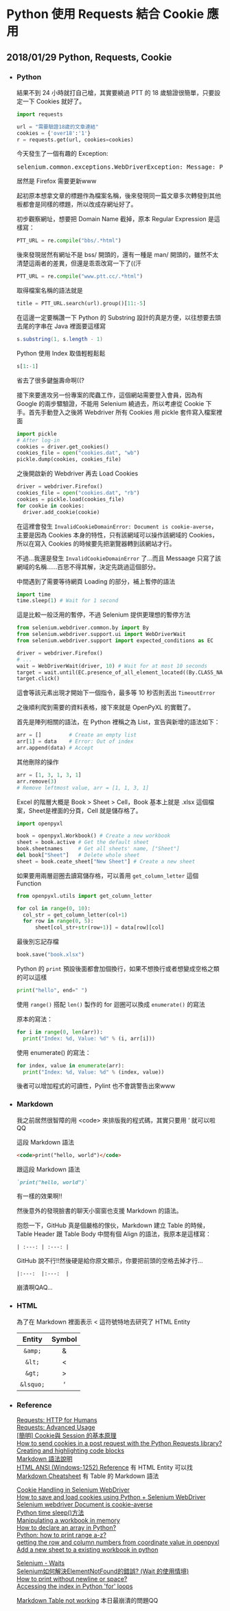 # Python 使用 Requests 結合 Cookie 應用
## 2018/01/29 Python, Requests, Cookie

+ ### Python  
  
  結果不到 24 小時就打自己槍，其實要繞過 PTT 的 18 歲驗證很簡單，只要設定一下 Cookies 就好了。
  ```Python
  import requests

  url = "需要驗證18歲的文章連結"
  cookies = {'over18':'1'}
  r = requests.get(url, cookies=cookies)
  ```

  今天發生了一個有趣的 Exception:  
  <pre>selenium.common.exceptions.WebDriverException: Message: Process unexpectedly closed with status: 0</pre>
  居然是 Firefox 需要更新www

  起初原本想拿文章的標題作為檔案名稱，後來發現同一篇文章多次轉發到其他板都會是同樣的標題，所以改成存網址好了。

  初步觀察網址，想要把 Domain Name 截掉，原本 Regular Expression 是這樣寫：
  ```Python
  PTT_URL = re.compile("bbs/.*html")
  ```
  
  後來發現居然有網址不是 bss/ 開頭的，還有一種是 man/ 開頭的，雖然不太清楚這兩者的差異，但還是乖乖改寫一下了((汗  
  ```Python
  PTT_URL = re.compile("www.ptt.cc/.*html")
  ```

  取得檔案名稱的語法就是  
  ```Python
  title = PTT_URL.search(url).group()[11:-5]
  ```

  在這邊一定要稱讚一下 Python 的 Substring 設計的真是方便，以往想要去頭去尾的字串在 Java 裡面要這樣寫   
  ```Java
  s.substring(1, s.length - 1)
  ```

  Python 使用 Index 取值輕輕鬆鬆  
  ```Python
  s[1:-1]
  ```

  省去了很多鍵盤壽命啊((?

  接下來要進攻另一份專案的爬蟲工作，這個網站需要登入會員，因為有 Google 的兩步驟驗證，不能用 Selenium 繞過去，所以考慮從 Cookie 下手。首先手動登入之後將 Webdriver 所有 Cookies 用 pickle 套件寫入檔案裡面

  ```Python
  import pickle
  # After log-in
  cookies = driver.get_cookies()
  cookies_file = open("cookies.dat", "wb")
  pickle.dump(cookies, cookies_file)
  ```

  之後開啟新的 Webdriver 再去 Load Cookies

  ```Python
  driver = webdriver.Firefox()
  cookies_file = open("cookies.dat", "rb")
  cookies = pickle.load(cookies_file)
  for cookie in cookies:
    driver.add_cookie(cookie)
  ```

  在這裡會發生 `InvalidCookieDomainError: Document is cookie-averse`，主要是因為 Cookies 本身的特性，只有該網域可以操作該網域的 Cookies，所以在寫入 Cookies 的時候要先把瀏覽器轉到該網站才行。

  不過...我還是發生 `InvalidCookieDomainError` 了...而且 Messaage 只寫了該網域的名稱......百思不得其解，決定先跳過這個部分。
  
  中間遇到了需要等待網頁 Loading 的部分，補上暫停的語法
  
  ```Python
  import time
  time.sleep(1) # Wait for 1 second
  ```

  這是比較一般泛用的暫停，不過 Selenium 提供更理想的暫停方法

  ```Python
  from selenium.webdriver.common.by import By
  from selenium.webdriver.support.ui import WebDriverWait
  from selenium.webdriver.support import expected_conditions as EC

  driver = webdriver.Firefox()
  # ...
  wait = WebDriverWait(driver, 10) # Wait for at most 10 seconds
  target = wait.until(EC.presence_of_all_element_located((By.CLASS_NAME, "menu-title")))
  target.click()
  ```

  這會等該元素出現才開始下一個指令，最多等 10 秒否則丟出 `TimeoutError`

  之後順利爬到需要的資料表格，接下來就是 OpenPyXL 的實戰了。
  
  首先是陣列相關的語法，在 Python 裡稱之為 List，宣告與新增的語法如下：
  
  ```Python
  arr = []         # Create an empty list
  arr[1] = data    # Error: Out of index
  arr.append(data) # Accept
  ```

  其他刪除的操作

  ```Python
  arr = [1, 3, 1, 3, 1]
  arr.remove(3) 
  # Remove leftmost value, arr = [1, 1, 3, 1]
  ```

  Excel 的階層大概是 Book > Sheet > Cell，Book 基本上就是 .xlsx 這個檔案，Sheet是裡面的分頁，Cell 就是儲存格了。

  ```Python
  import openpyxl

  book = openpyxl.Workbook() # Create a new workbook
  sheet = book.active # Get the default sheet
  book.sheetnames     # Get all sheets' name, ["Sheet"]
  del book["Sheet"]   # Delete whole sheet
  sheet = book.ceate_sheet["New Sheet"] # Create a new sheet
  ```

  如果要用兩層迴圈去讀寫儲存格，可以善用 `get_column_letter` 這個 Function

  ```Python
  from openpyxl.utils import get_column_letter 

  for col in range(0, 10):
    col_str = get_column_letter(col+1)
    for row in range(0, 5):
        sheet[col_str+str(row+1)] = data[row][col]
  ```

  最後別忘記存檔

  ```Python
  book.save("book.xlsx")
  ```

  Python 的 `print` 預設後面都會加個換行，如果不想換行或者想變成空格之類的可以這樣

  ```Python
  print("hello", end=" ")
  ```

  使用 `range()` 搭配 `len()` 製作的 for 迴圈可以換成 `enumerate()` 的寫法

  原本的寫法：

  ```Python
  for i in range(0, len(arr)):
    print("Index: %d, Value: %d" % (i, arr[i]))
  ```

  使用 enumerate() 的寫法：

  ```Python
  for index, value in enumerate(arr):
    print("Index: %d, Value: %d" % (index, value))
  ```

  後者可以增加程式的可讀性，Pylint 也不會跳警告出來www

+ ### Markdown  

  我之前居然很智障的用 &lt;code&gt; 來排版我的程式碼，其實只要用 &lsquo; 就可以啦QQ

  這段 Markdown 語法
  ```markdown
  <code>print("hello, world")</code>
  ```
  跟這段 Markdown 語法
  ```markdown
  `print("hello, world")`
  ```

  有一樣的效果啊!!

  然後意外的發現臉書的聊天小窗窗也支援 Markdown 的語法。

  抱怨一下，GitHub 真是個嚴格的傢伙，Markdown 建立 Table 的時候，Table Header 跟 Table Body 中間有個 Align 的語法，我原本是這樣寫：

  ```
  | :---: | :---: |
  ```

  GitHub 說不行!!然後硬是給你原文顯示，你要把前頭的空格去掉才行...

  ```
  |:---:  |:---:  |
  ```

  崩潰啊QAQ...

+ ### HTML  
  為了在 Markdown 裡面表示 &lt; 這符號特地去研究了 HTML Entity  

  | Entity    | Symbol  |
  |:---:      |:---:    |
  | `&amp;`   | &amp;   |
  | `&lt;`    | &lt;    |
  | `&gt;`    | &gt;    |
  | `&lsquo;` | &lsquo; |

+ ### Reference
  [Requests: HTTP for Humans](http://docs.Python-requests.org/en/master/)  
  [Requests: Advanced Usage](http://docs.Python-requests.org/en/latest/user/advanced/)  
  [[簡明] Cookie與 Session 的基本原理](http://blog.webgolds.com/view/353)  
  [How to send cookies in a post request with the Python Requests library?](https://goo.gl/o15DtG)  
  [Creating and highlighting code blocks](https://goo.gl/ypF9A1)  
  [Markdown 語法說明](http://markdown.tw/)  
  [HTML ANSI (Windows-1252) Reference](https://goo.gl/zBrmng)
   有 HTML Entity 可以找  
  [Markdown Cheatsheet](https://goo.gl/y6JuUb)
   有 Table 的 Markdown 語法

  [Cookie Handling in Selenium WebDriver](https://goo.gl/kkW8KU)  
  [How to save and load cookies using Python + Selenium WebDriver](https://goo.gl/8rbMpL)  
  [Selenium webdriver Document is cookie-averse](https://goo.gl/m9MYsn)  
  [Python time sleep()方法](https://goo.gl/DdEH1h)  
  [Manipulating a workbook in memory](https://goo.gl/Cw32gZ)  
  [How to declare an array in Python?](https://goo.gl/m5czoj)  
  [Python: how to print range a-z?](https://goo.gl/FcSK6S)  
  [getting the row and column numbers from coordinate value in openpyxl](https://goo.gl/duK3JC)  
  [Add a new sheet to a existing workbook in python](https://goo.gl/XWHHq8)  

  [Selenium - Waits](https://goo.gl/AbUFYv)  
  [Selenium如何解決ElementNotFound的錯誤? (Wait 的使用情境)](https://goo.gl/LgB72i)  
  [How to print without newline or space?](https://goo.gl/piR5AS)  
  [Accessing the index in Python 'for' loops](https://goo.gl/tzFYCK)  

  [Markdown Table not working](https://goo.gl/3p6jom) 本日最崩潰的問題QQ